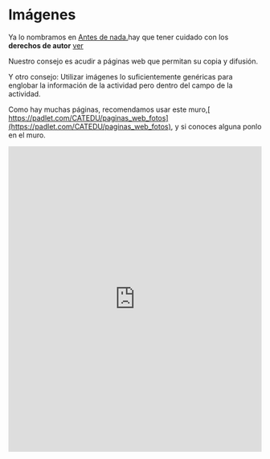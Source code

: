 # Imágenes

Ya lo nombramos en [Antes de nada.](antes_de_nada.md)hay que tener cuidado con los **derechos de autor** [ver](https://catedu.gitbooks.io/manual-de-creadores/content/derechos_de_autor.html)

Nuestro consejo es acudir a páginas web que permitan su copia y difusión.

Y otro consejo: Utilizar imágenes lo suficientemente genéricas para englobar la información de la actividad pero dentro del campo de la actividad.

Como hay muchas páginas, recomendamos usar este muro,[ https://padlet.com/CATEDU/paginas_web_fotos](https://padlet.com/CATEDU/paginas_web_fotos), y si conoces alguna ponlo en el muro.

<iframe width="320" height="240" style="width: 100%; height: 608px; display: block;" src="https://padlet.com/embed/qx8wco2r99ne" frameborder="0"></iframe>